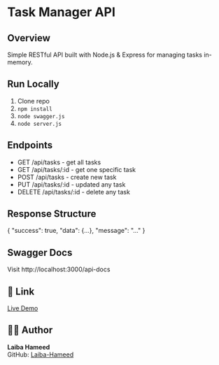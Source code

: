 # Task Manager API

## Overview
Simple RESTful API built with Node.js & Express for managing tasks in-memory.

## Run Locally
1. Clone repo
2. `npm install`
3. `node swagger.js`
4. `node server.js`

## Endpoints
- GET /api/tasks   - get all tasks 
- GET /api/tasks/:id - get one specific task
- POST /api/tasks - create new task 
- PUT /api/tasks/:id - updated any task
- DELETE /api/tasks/:id - delete any task

## Response Structure
{
  "success": true,
  "data": {...},
  "message": "..."
}

## Swagger Docs
Visit http://localhost:3000/api-docs

## 🔗 Link  
[Live Demo](https://laiba-hameed-week3-day1-backend.vercel.app/api-docs/)

## 👩‍💻 Author  

**Laiba Hameed**  
GitHub: [Laiba-Hameed](https://github.com/Netixsol-Innovator-Internship/Laiba-Hameed/tree/main)
